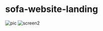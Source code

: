 
# sofa-website-landing
![pic](https://user-images.githubusercontent.com/18097925/176008886-76cf43f9-f17e-411b-955e-01e965979025.png)
![screen2](https://user-images.githubusercontent.com/18097925/176107841-d5e2bc45-fce9-4147-9268-445748f9bea6.png)

